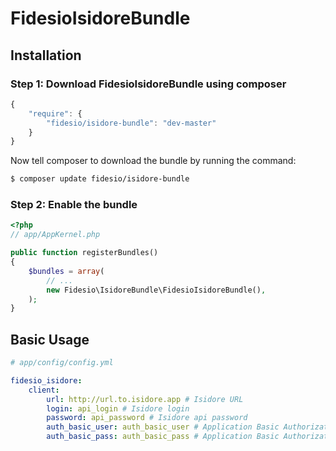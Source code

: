 FidesioIsidoreBundle
======================

## Installation

### Step 1: Download FidesioIsidoreBundle using composer
```js
{
    "require": {
        "fidesio/isidore-bundle": "dev-master"
    }
}
```

Now tell composer to download the bundle by running the command:

``` bash
$ composer update fidesio/isidore-bundle
```

### Step 2: Enable the bundle

``` php
<?php
// app/AppKernel.php

public function registerBundles()
{
    $bundles = array(
        // ...
        new Fidesio\IsidoreBundle\FidesioIsidoreBundle(),
    );
}
```

## Basic Usage

``` yaml
# app/config/config.yml

fidesio_isidore:
    client:
        url: http://url.to.isidore.app # Isidore URL
        login: api_login # Isidore login
        password: api_password # Isidore api password
        auth_basic_user: auth_basic_user # Application Basic Authorization `user` if needed / not required
        auth_basic_pass: auth_basic_pass # Application Basic Authorization `password` if needed / not required
```
